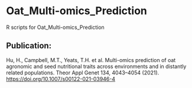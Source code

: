 # Oat_Multi-omics_Prediction
R scripts for Oat_Multi-omics_Prediction

## Publication:
Hu, H., Campbell, M.T., Yeats, T.H. et al. Multi-omics prediction of oat agronomic and seed nutritional traits across environments and in distantly related populations. Theor Appl Genet 134, 4043–4054 (2021). https://doi.org/10.1007/s00122-021-03946-4
